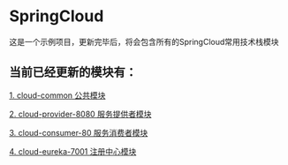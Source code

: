 # SpringCloud

 这是一个示例项目，更新完毕后，将会包含所有的SpringCloud常用技术栈模块
 
## 当前已经更新的模块有：
  [1. cloud-common 公共模块](https://github.com/811105717/SpringCloud/tree/master/cloud-common)

  [2. cloud-provider-8080 服务提供者模块](https://github.com/811105717/SpringCloud/tree/master/cloud-provider-8080)
  
  [3. cloud-consumer-80 服务消费者模块](https://github.com/811105717/SpringCloud/tree/master/cloud-consumer-80)
  
  [4. cloud-eureka-7001 注册中心模块](https://github.com/811105717/SpringCloud/tree/master/cloud-eureka-7001)  
